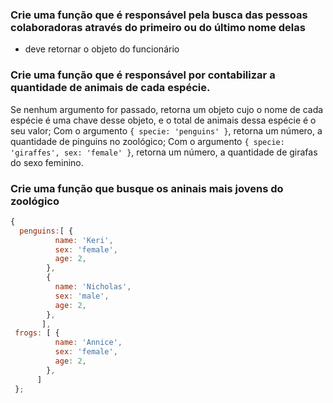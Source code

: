 ### Crie uma função que é responsável pela busca das pessoas colaboradoras através do primeiro ou do último nome delas
- deve retornar o objeto do funcionário

### Crie uma função que é responsável por contabilizar a quantidade de animais de cada espécie.

Se nenhum argumento for passado, retorna um objeto cujo o nome de cada espécie é uma chave desse objeto, e o total de animais dessa espécie é o seu valor;
Com o argumento ``` { specie: 'penguins' } ```, retorna um número, a quantidade de pinguins no zoológico;
Com o argumento ``` { specie: 'giraffes', sex: 'female' } ```, retorna um número, a quantidade de girafas do sexo feminino.

### Crie uma função que busque os aninais mais jovens do zoológico

```javascript
{
  penguins:[ {
          name: 'Keri',
          sex: 'female',
          age: 2,
        },
        {
          name: 'Nicholas',
          sex: 'male',
          age: 2,
        },
       ],
 frogs: [ {
          name: 'Annice',
          sex: 'female',
          age: 2,
        },
      ]
 };
```
